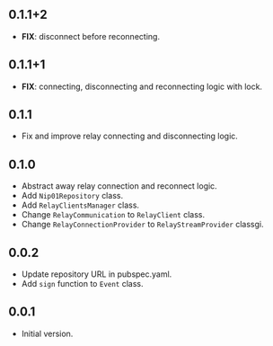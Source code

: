 ## 0.1.1+2

 - **FIX**: disconnect before reconnecting.

## 0.1.1+1

 - **FIX**: connecting, disconnecting and reconnecting logic with lock.

## 0.1.1

- Fix and improve relay connecting and disconnecting logic.

## 0.1.0

- Abstract away relay connection and reconnect logic.
- Add `Nip01Repository` class.
- Add `RelayClientsManager` class.
- Change `RelayCommunication` to `RelayClient` class.
- Change `RelayConnectionProvider` to `RelayStreamProvider` classgi.

## 0.0.2

- Update repository URL in pubspec.yaml.
- Add `sign` function to `Event` class.

## 0.0.1

- Initial version.

